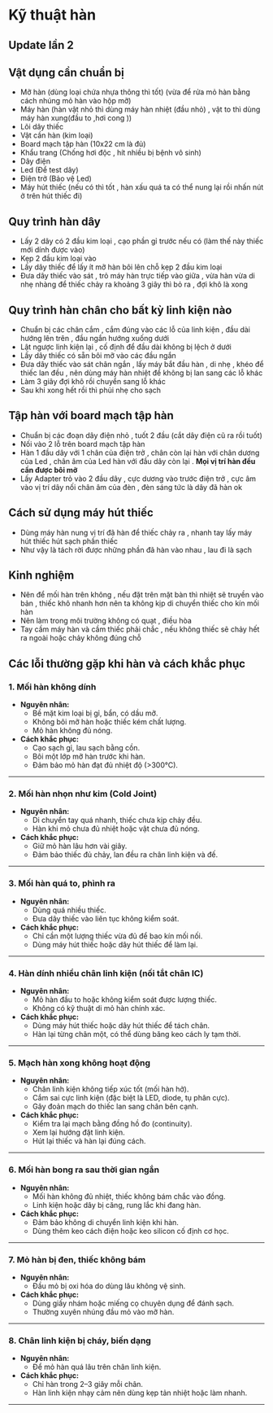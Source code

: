 # Kỹ thuật hàn 

## Update lần 2 

## Vật dụng cần chuẩn bị 
- Mỡ hàn (dùng loại chứa nhựa thông thì tốt) (vừa để rửa mỏ hàn bằng cách nhúng mỏ hàn vào hộp mỡ)
- Máy hàn (hàn vật nhỏ thì dùng máy hàn nhiệt (đầu nhỏ) , vật to thì dùng máy hàn xung(đầu to ,hơi cong ))
- Lõi dây thiếc 
- Vật cần hàn (kim loại)
- Board mạch tập hàn (10x22 cm là đủ)
- Khẩu trang (Chống hơi độc , hít nhiều bị bệnh vô sinh)
- Dây điện
- Led (Để test dây)
- Điện trở (Bảo vệ Led)
- Máy hút thiếc (nếu có thì tốt , hàn xấu quá ta có thể nung lại rồi nhấn nút ở trên hút thiếc đi)
## Quy trình hàn dây 
- Lấy 2 dây có 2 đầu kim loại , cạo phần gỉ trước nếu có (làm thế này thiếc mới dính được vào)
- Kẹp 2 đầu kim loại vào 
- Lấy dây thiếc để lấy ít mỡ hàn bôi lên chỗ kẹp 2 đầu kim loại 
- Đưa dây thiếc vào sát , trỏ máy hàn trực tiếp vào giữa , vừa hàn vừa di nhẹ nhàng để thiếc chảy ra khoảng 3 giây thì bỏ ra , đợi khô là xong 

## Quy trình hàn chân cho bất kỳ linh kiện nào 
- Chuẩn bị các chân cắm , cắm đúng vào các lỗ của linh kiện , đầu dài hướng lên trên , đầu ngắn hướng xuống dưới 
- Lật ngược linh kiện lại , cố định để đầu dài không bị lệch ở dưới 
- Lấy dây thiếc có sẵn bôi mỡ vào các đầu ngắn 
- Đưa dây thiếc vào sát chân ngắn , lấy máy bắt đầu hàn , di nhẹ , khéo để thiếc lan đều , nên dùng máy hàn nhiệt để không bị lan sang các lỗ khác 
- Làm 3 giây đợi khô rồi chuyển sang lỗ khác 
- Sau khi xong hết rồi thì phủi nhẹ cho sạch 

## Tập hàn với board mạch tập hàn 
- Chuẩn bị các đoạn dây điện nhỏ , tuốt 2 đầu (cắt dây điện cũ ra rồi tuốt)
- Nối vào 2 lỗ trên board mạch tập hàn 
- Hàn 1 đầu dây với 1 chân của điện trở , chân còn lại hàn với chân dương của Led , chân âm của Led hàn với đầu dây còn lại . **Mọi vị trí hàn đều cần được bôi mỡ** 
- Lấy Adapter trỏ vào 2 đầu dây , cực dương vào trước điện trở , cực âm vào vị trí dây nối chân âm của đèn , đèn sáng tức là dây đã hàn ok 

## Cách sử dụng máy hút thiếc 
- Dùng máy hàn nung vị trí đã hàn để thiếc chảy ra , nhanh tay lấy máy hút thiếc hút sạch phần thiếc 
- Như vậy là tách rời được những phần đã hàn vào nhau , lau đi là sạch 

## Kinh nghiệm 
- Nên để mối hàn trên không , nếu đặt trên mặt bàn thì nhiệt sẽ truyền vào bản , thiếc khô nhanh hơn nên ta không kịp di chuyển thiếc cho kín mối hàn
- Nên làm trong môi trường không có quạt , điều hòa 
- Tay cầm máy hàn và cầm thiếc phải chắc , nếu không thiếc sẽ chảy hết ra ngoài hoặc chảy không đúng chỗ 

## Các lỗi thường gặp khi hàn và cách khắc phục

### 1. Mối hàn không dính
- **Nguyên nhân:**
  - Bề mặt kim loại bị gỉ, bẩn, có dầu mỡ.
  - Không bôi mỡ hàn hoặc thiếc kém chất lượng.
  - Mỏ hàn không đủ nóng.
- **Cách khắc phục:**
  - Cạo sạch gỉ, lau sạch bằng cồn.
  - Bôi một lớp mỡ hàn trước khi hàn.
  - Đảm bảo mỏ hàn đạt đủ nhiệt độ (>300°C).

---

### 2. Mối hàn nhọn như kim (Cold Joint)
- **Nguyên nhân:**
  - Di chuyển tay quá nhanh, thiếc chưa kịp chảy đều.
  - Hàn khi mỏ chưa đủ nhiệt hoặc vật chưa đủ nóng.
- **Cách khắc phục:**
  - Giữ mỏ hàn lâu hơn vài giây.
  - Đảm bảo thiếc đủ chảy, lan đều ra chân linh kiện và đế.

---

### 3. Mối hàn quá to, phình ra
- **Nguyên nhân:**
  - Dùng quá nhiều thiếc.
  - Đưa dây thiếc vào liên tục không kiểm soát.
- **Cách khắc phục:**
  - Chỉ cần một lượng thiếc vừa đủ để bao kín mối nối.
  - Dùng máy hút thiếc hoặc dây hút thiếc để làm lại.

---

### 4. Hàn dính nhiều chân linh kiện (nối tắt chân IC)
- **Nguyên nhân:**
  - Mỏ hàn đầu to hoặc không kiểm soát được lượng thiếc.
  - Không có kỹ thuật di mỏ hàn chính xác.
- **Cách khắc phục:**
  - Dùng máy hút thiếc hoặc dây hút thiếc để tách chân.
  - Hàn lại từng chân một, có thể dùng băng keo cách ly tạm thời.

---

### 5. Mạch hàn xong không hoạt động
- **Nguyên nhân:**
  - Chân linh kiện không tiếp xúc tốt (mối hàn hở).
  - Cắm sai cực linh kiện (đặc biệt là LED, diode, tụ phân cực).
  - Gây đoản mạch do thiếc lan sang chân bên cạnh.
- **Cách khắc phục:**
  - Kiểm tra lại mạch bằng đồng hồ đo (continuity).
  - Xem lại hướng đặt linh kiện.
  - Hút lại thiếc và hàn lại đúng cách.

---

### 6. Mối hàn bong ra sau thời gian ngắn
- **Nguyên nhân:**
  - Mối hàn không đủ nhiệt, thiếc không bám chắc vào đồng.
  - Linh kiện hoặc dây bị căng, rung lắc khi đang hàn.
- **Cách khắc phục:**
  - Đảm bảo không di chuyển linh kiện khi hàn.
  - Dùng thêm keo cách điện hoặc keo silicon cố định cơ học.

---

### 7. Mỏ hàn bị đen, thiếc không bám
- **Nguyên nhân:**
  - Đầu mỏ bị oxi hóa do dùng lâu không vệ sinh.
- **Cách khắc phục:**
  - Dùng giấy nhám hoặc miếng cọ chuyên dụng để đánh sạch.
  - Thường xuyên nhúng đầu mỏ vào mỡ hàn.

---

### 8. Chân linh kiện bị cháy, biến dạng
- **Nguyên nhân:**
  - Để mỏ hàn quá lâu trên chân linh kiện.
- **Cách khắc phục:**
  - Chỉ hàn trong 2–3 giây mỗi chân.
  - Hàn linh kiện nhạy cảm nên dùng kẹp tản nhiệt hoặc làm nhanh.

---



